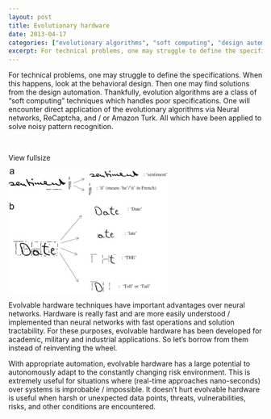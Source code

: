 ```yaml
---
layout: post
title: Evolutionary hardware
date: 2013-04-17
categories: ["evolutionary algorithms", "soft computing", "design automation", "neural networks", "ReCaptcha", "Amazon Turk", "pattern recognition", "evolvable hardware", "military applications", "industrial applications", "risk management"]
excerpt: For technical problems, one may struggle to define the specifications. When this happens, look at the behavioral design. Then one may find solutions from the design automation. Thankfully, evolution algorithms
---
```

For technical problems, one may struggle to define the specifications. When
this happens, look at the behavioral design. Then one may find solutions from
the design automation. Thankfully, evolution algorithms are a class of “soft
computing” techniques which handles poor specifications. One will encounter
direct application of the evolutionary algorithms via Neural networks,
ReCaptcha, and / or Amazon Turk.  All which have been applied to solve noisy
pattern recognition.

​

View fullsize

![](/images/1-s2.0-S0031320312002439-gr9.jpg)

Evolvable hardware techniques have important advantages over neural networks.
Hardware is really fast and are more easily understood / implemented than
neural networks with fast operations and solution tractability. For these
purposes, evolvable hardware has been developed for academic, military and
industrial applications. So let’s borrow from them instead of reinventing the
wheel.

With appropriate automation, evolvable hardware has a large potential to
autonomously adapt to the constantly changing risk environment. This is
extremely useful for situations where (real-time approaches nano-seconds) over
systems is improbable / impossible. It doesn’t hurt evolvable hardware is
useful when harsh or unexpected data points, threats, vulnerabilities, risks,
and other conditions are encountered.

​


